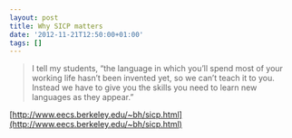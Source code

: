 ```yaml
---
layout: post
title: Why SICP matters
date: '2012-11-21T12:50:00+01:00'
tags: []
---
```


>I tell my students, “the language in which you’ll spend most of your working life hasn’t been invented yet, so we can’t teach it to you. Instead we have to give you the skills you need to learn new languages as they appear.”

[http://www.eecs.berkeley.edu/~bh/sicp.html](http://www.eecs.berkeley.edu/~bh/sicp.html)
